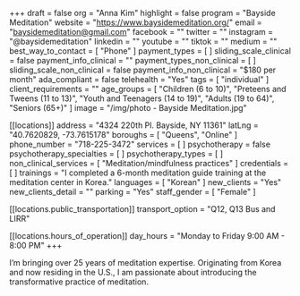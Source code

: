 +++
draft = false
org = "Anna Kim"
highlight = false
program = "Bayside Meditation"
website = "https://www.baysidemeditation.org/"
email = "baysidemeditation@gmail.com"
facebook = ""
twitter = ""
instagram = "@baysidemeditation"
linkedin = ""
youtube = ""
tiktok = ""
medium = ""
best_way_to_contact = [ "Phone" ]
payment_types = [ ]
sliding_scale_clinical = false
payment_info_clinical = ""
payment_types_non_clinical = [ ]
sliding_scale_non_clinical = false
payment_info_non_clinical = "$180 per month"
ada_compliant = false
telehealth = "Yes"
tags = [ "individual" ]
client_requirements = ""
age_groups = [
  "Children (6 to 10)",
  "Preteens and Tweens (11 to 13)",
  "Youth and Teenagers (14 to 19)",
  "Adults (19 to 64)",
  "Seniors (65+)"
]
image = "/img/photo - Bayside Meditation.jpg"

[[locations]]
address = "4324 220th Pl. Bayside, NY 11361"
latLng = "40.7620829, -73.7615178"
boroughs = [ "Queens", "Online" ]
phone_number = "718-225-3472"
services = [ ]
psychotherapy = false
psychotherapy_specialties = [ ]
psychotherapy_types = [ ]
non_clinical_services = [ "Meditation/mindfulness practices" ]
credentials = [ ]
trainings = "I completed a 6-month meditation guide training at the meditation center in Korea."
languages = [ "Korean" ]
new_clients = "Yes"
new_clients_detail = ""
parking = "Yes"
staff_gender = [ "Female" ]

  [[locations.public_transportation]]
  transport_option = "Q12, Q13 Bus and LIRR"

  [[locations.hours_of_operation]]
  day_hours = "Monday to Friday 9:00 AM - 8:00 PM"
+++

I’m bringing over 25 years of meditation expertise. Originating from Korea and now residing in the U.S., I am passionate about introducing the transformative practice of meditation.
